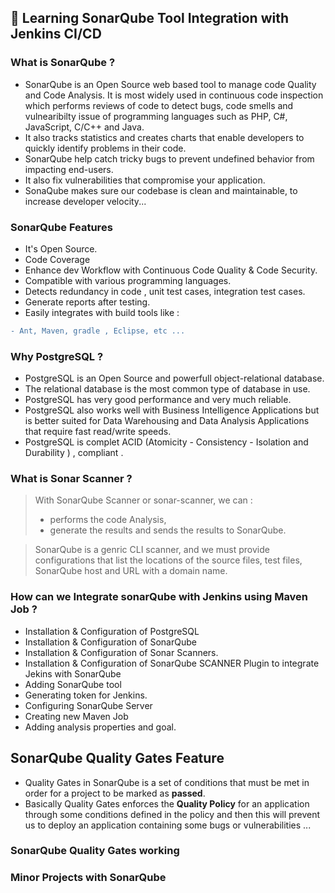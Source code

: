 ## 🚀 Learning SonarQube Tool Integration with Jenkins CI/CD  

### What is SonarQube ?

- SonarQube is an Open Source web based tool to manage code Quality and Code Analysis. It is most widely used in continuous code inspection which performs reviews of code to detect bugs, code smells and vulnearibilty issue of programming languages such as PHP, C#, JavaScript, C/C++ and Java.
- It also tracks statistics and creates charts that enable developers to quickly identify problems in their code.
- SonarQube help catch tricky bugs to prevent undefined behavior from impacting end-users.
- It also fix vulnerabilities that compromise your application.
- SonaQube makes sure our codebase is clean and maintainable, to increase developer velocity...


### SonarQube Features
- It's Open Source.
- Code Coverage
- Enhance dev Workflow with Continuous Code Quality & Code Security.
- Compatible with various programming languages.
- Detects redundancy in code , unit test cases, integration test cases.
- Generate reports after testing.
- Easily integrates with build tools like : 
```diff 
- Ant, Maven, gradle , Eclipse, etc ...
```


### Why  PostgreSQL ?
- PostgreSQL is an Open Source and powerfull object-relational database.
- The relational database is the most common type of database in use.
- PostgreSQL has very good performance and very much reliable.
- PostgreSQL also works well with Business Intelligence Applications but is better suited for Data Warehousing and Data Analysis Applications that require fast read/write speeds.
- PostgreSQL is complet ACID (Atomicity - Consistency - Isolation and Durability ) , compliant .


### What is Sonar Scanner ?

> With SonarQube  Scanner or sonar-scanner, we can : 
>    -  performs the code Analysis, 
>    -  generate the results and sends the results to SonarQube.

>  SonarQube is a genric CLI scanner, and we must provide configurations that list the locations of the source files, test files, SonarQube  host and URL with a domain name.   


### How can we Integrate sonarQube with Jenkins using Maven Job ?

- Installation & Configuration of PostgreSQL
- Installation & Configuration of SonarQube
- Installation & Configuration of  Sonar Scanners.
- Installation & Configuration of SonarQube SCANNER Plugin to integrate Jekins with SonarQube
- Adding SonarQube tool
- Generating token for Jenkins.
- Configuring SonarQube Server
- Creating new Maven Job
- Adding analysis properties and goal.


## SonarQube Quality Gates Feature 
- Quality Gates in SonarQube is a set of conditions that must be met in order for a project to be marked  as **passed**. 
-  Basically Quality Gates enforces the **Quality Policy** for an application through some conditions defined in the policy and then this will prevent us to deploy an application containing some bugs or vulnerabilities ...   
### SonarQube Quality Gates working
<!-- /* ![](pic to be added ) */ -->
 
### Minor Projects with SonarQube